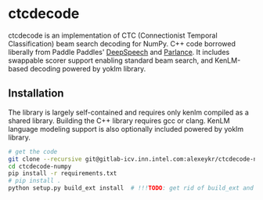 # ctcdecode

ctcdecode is an implementation of CTC (Connectionist Temporal Classification) beam search decoding for NumPy.
C++ code borrowed liberally from Paddle Paddles' [DeepSpeech](https://github.com/PaddlePaddle/DeepSpeech) and [Parlance](https://github.com/parlance/ctcdecode).
It includes swappable scorer support enabling standard beam search, and KenLM-based decoding powered by yoklm library.

## Installation
The library is largely self-contained and requires only kenlm compiled as a shared library. Building the C++ library requires gcc or clang. KenLM language modeling support is also optionally included powered by yoklm library.

```bash
# get the code
git clone --recursive git@gitlab-icv.inn.intel.com:alexeykr/ctcdecode-numpy.git
cd ctcdecode-numpy
pip install -r requirements.txt
# pip install .
python setup.py build_ext install  # !!!TODO: get rid of build_ext and replace with pip ^^^
```
